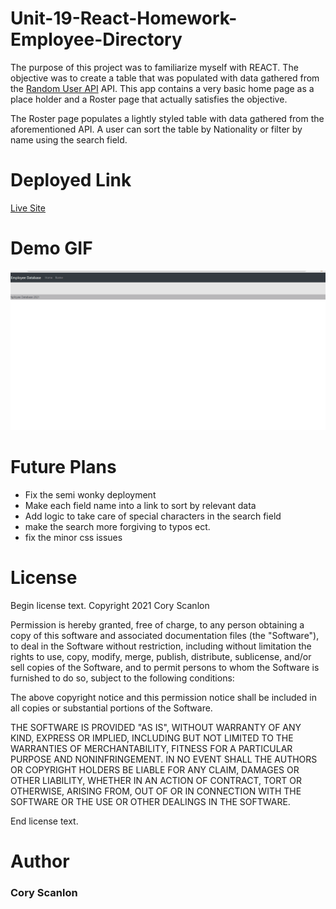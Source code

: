 # Unit-19-React-Homework-Employee-Directory
The purpose of this project was to familiarize myself with REACT. The objective was to create a table that was populated with data gathered from the [Random User API](https://randomuser.me/) API. This app contains a very basic home page as a place holder and a Roster page that actually satisfies the objective. 

The Roster page populates a lightly styled table with data gathered from the aforementioned API. A user can sort the table by Nationality or filter by name using the search field. 

# Deployed Link

[Live Site](https://thecoaxial.github.io/Unit-19-React-Homework-Employee-Directory/)

# Demo GIF
![Gid](Demo.Roster.gif)

# Future Plans
- Fix the semi wonky deployment
- Make each field name into a link to sort by relevant data
- Add logic to take care of special characters in the search field
- make the search more forgiving to typos ect.
- fix the minor css issues


# License
Begin license text.
Copyright 2021 Cory Scanlon

Permission is hereby granted, free of charge, to any person obtaining a copy of this software and associated documentation files (the "Software"), to deal in the Software without restriction, including without limitation the rights to use, copy, modify, merge, publish, distribute, sublicense, and/or sell copies of the Software, and to permit persons to whom the Software is furnished to do so, subject to the following conditions:

The above copyright notice and this permission notice shall be included in all copies or substantial portions of the Software.

THE SOFTWARE IS PROVIDED "AS IS", WITHOUT WARRANTY OF ANY KIND, EXPRESS OR IMPLIED, INCLUDING BUT NOT LIMITED TO THE WARRANTIES OF MERCHANTABILITY, FITNESS FOR A PARTICULAR PURPOSE AND NONINFRINGEMENT. IN NO EVENT SHALL THE AUTHORS OR COPYRIGHT HOLDERS BE LIABLE FOR ANY CLAIM, DAMAGES OR OTHER LIABILITY, WHETHER IN AN ACTION OF CONTRACT, TORT OR OTHERWISE, ARISING FROM, OUT OF OR IN CONNECTION WITH THE SOFTWARE OR THE USE OR OTHER DEALINGS IN THE SOFTWARE.

End license text.

# Author
### Cory Scanlon
